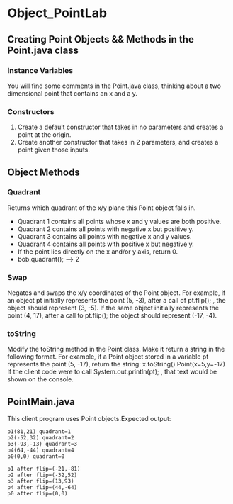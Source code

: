 # Object_PointLab


## Creating Point Objects && Methods in the Point.java class

### Instance Variables
You will find some comments in the Point.java class, thinking about a two dimensional point that contains an x and a y.

### Constructors
1. Create a default constructor that takes in no parameters and creates a point at the origin.
1. Create another constructor that takes in 2 parameters, and creates a point given those inputs.

## Object Methods

### Quadrant
Returns which quadrant of the x/y plane this Point object falls in. 
* Quadrant 1 contains all points whose x and y values are both positive. 
* Quadrant 2 contains all points with negative x but positive y. 
* Quadrant 3 contains all points with negative x and y values.
* Quadrant 4 contains all points with positive x but negative y.
* If the point lies directly on the x and/or y axis, return 0.
* bob.quadrant(); --> 2 

### Swap
Negates and swaps the x/y coordinates of the Point object.
For example, if an object pt initially represents the point (5, -3), after a call of pt.flip(); , the object should represent (3, -5). If the same object initially represents the point (4, 17), after a call to pt.flip(); the object should represent (-17, -4).

### toString
Modify the toString method in the Point class.
Make it return a string in the following format.
For example, if a Point object stored in a variable pt represents the point (5, -17), return the string: x.toString() Point(x=5,y=-17)
If the client code were to call System.out.println(pt); , that text would be shown on the console.

## PointMain.java
This client program uses Point objects.Expected output:
	 
	p1(81,21) quadrant=1 
	p2(-52,32) quadrant=2 
	p3(-93,-13) quadrant=3 
	p4(64,-44) quadrant=4 
	p0(0,0) quadrant=0
	 
	p1 after flip=(-21,-81)
	p2 after flip=(-32,52)
	p3 after flip=(13,93)
	p4 after flip=(44,-64)
	p0 after flip=(0,0)
